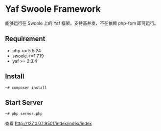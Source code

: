 # Yaf Swoole Framework 
能够运行在 Swoole 上的 Yaf 框架，支持高并发，不在依赖 php-fpm 即可运行。

## Requirement
- php >= 5.5.24
- swoole >=1.7.19
- yaf >= 2.3.4

## Install
```
~# composer install
```

## Start Server

```
~# php server.php
```

查看 http://127.0.0.1:9501/index/index/index





